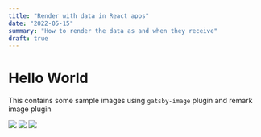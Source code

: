 ```yaml
---
title: "Render with data in React apps"
date: "2022-05-15"
summary: "How to render the data as and when they receive"
draft: true
---
```


# Hello World
This contains some sample images using `gatsby-image` plugin and remark image plugin

![](github-153-675523.png)
![](mepref.gif)
![](https://pandao.github.io/editor.md/examples/images/8.jpg)